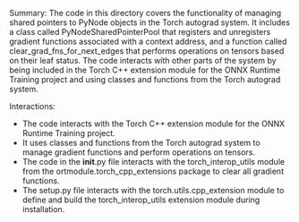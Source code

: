 Summary:
The code in this directory covers the functionality of managing shared pointers to PyNode objects in the Torch autograd system. It includes a class called PyNodeSharedPointerPool that registers and unregisters gradient functions associated with a context address, and a function called clear_grad_fns_for_next_edges that performs operations on tensors based on their leaf status. The code interacts with other parts of the system by being included in the Torch C++ extension module for the ONNX Runtime Training project and using classes and functions from the Torch autograd system.

Interactions:
- The code interacts with the Torch C++ extension module for the ONNX Runtime Training project.
- It uses classes and functions from the Torch autograd system to manage gradient functions and perform operations on tensors.
- The code in the __init__.py file interacts with the torch_interop_utils module from the ortmodule.torch_cpp_extensions package to clear all gradient functions.
- The setup.py file interacts with the torch.utils.cpp_extension module to define and build the torch_interop_utils extension module during installation.